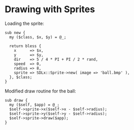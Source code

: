 # Drawing with Sprites

Loading the sprite:

    sub new {
      my ($class, $x, $y) = @_;

      return bless {
        x      => $x,
        y      => $y,
        dir    => 5 / 4 * PI + PI / 2 * rand,
        speed  => 0,
        radius => 8,
        sprite => SDLx::Sprite->new( image => 'ball.bmp' ),
      }, $class;
    }

Modified draw routine for the ball:

    sub draw {
      my ($self, $app) = @_;
      $self->sprite->x($self->x - $self->radius);
      $self->sprite->y($self->y - $self->radius);
      $self->sprite->draw($app);
    }
